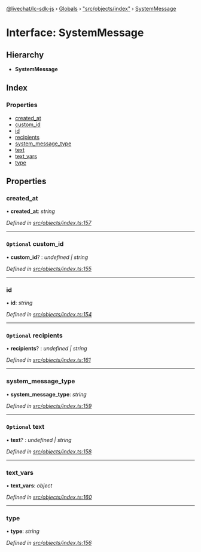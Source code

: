[@livechat/lc-sdk-js](../README.md) › [Globals](../globals.md) › ["src/objects/index"](../modules/_src_objects_index_.md) › [SystemMessage](_src_objects_index_.systemmessage.md)

# Interface: SystemMessage

## Hierarchy

* **SystemMessage**

## Index

### Properties

* [created_at](_src_objects_index_.systemmessage.md#created_at)
* [custom_id](_src_objects_index_.systemmessage.md#optional-custom_id)
* [id](_src_objects_index_.systemmessage.md#id)
* [recipients](_src_objects_index_.systemmessage.md#optional-recipients)
* [system_message_type](_src_objects_index_.systemmessage.md#system_message_type)
* [text](_src_objects_index_.systemmessage.md#optional-text)
* [text_vars](_src_objects_index_.systemmessage.md#text_vars)
* [type](_src_objects_index_.systemmessage.md#type)

## Properties

###  created_at

• **created_at**: *string*

*Defined in [src/objects/index.ts:157](https://github.com/livechat/lc-sdk-js/blob/efba8ac/src/objects/index.ts#L157)*

___

### `Optional` custom_id

• **custom_id**? : *undefined | string*

*Defined in [src/objects/index.ts:155](https://github.com/livechat/lc-sdk-js/blob/efba8ac/src/objects/index.ts#L155)*

___

###  id

• **id**: *string*

*Defined in [src/objects/index.ts:154](https://github.com/livechat/lc-sdk-js/blob/efba8ac/src/objects/index.ts#L154)*

___

### `Optional` recipients

• **recipients**? : *undefined | string*

*Defined in [src/objects/index.ts:161](https://github.com/livechat/lc-sdk-js/blob/efba8ac/src/objects/index.ts#L161)*

___

###  system_message_type

• **system_message_type**: *string*

*Defined in [src/objects/index.ts:159](https://github.com/livechat/lc-sdk-js/blob/efba8ac/src/objects/index.ts#L159)*

___

### `Optional` text

• **text**? : *undefined | string*

*Defined in [src/objects/index.ts:158](https://github.com/livechat/lc-sdk-js/blob/efba8ac/src/objects/index.ts#L158)*

___

###  text_vars

• **text_vars**: *object*

*Defined in [src/objects/index.ts:160](https://github.com/livechat/lc-sdk-js/blob/efba8ac/src/objects/index.ts#L160)*

___

###  type

• **type**: *string*

*Defined in [src/objects/index.ts:156](https://github.com/livechat/lc-sdk-js/blob/efba8ac/src/objects/index.ts#L156)*
